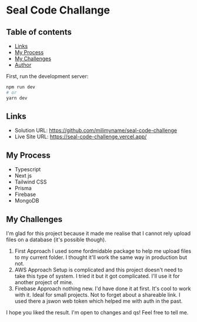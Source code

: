 # Seal Code Challange

## Table of contents
- [Links](#links)
- [My Process](#my-process)
- [My Challenges](#my-challenge)
- [Author](#author)


First, run the development server:

```bash
npm run dev
# or
yarn dev
```

## Links

- Solution URL: https://github.com/milimyname/seal-code-challenge
- Live Site URL: https://seal-code-challenge.vercel.app/

## My Process

- Typescript
- Next js
- Tailwind CSS
- Prisma
- Firebase
- MongoDB

## My Challenges

I'm glad for this project because it made me realise that I cannot rely upload files on a database (it's possible though).
1. First Approach
I used some fordmidable package to help me upload files to my current folder. I thought it'll work the same way in production but not.
2. AWS Approach
Setup is complicated and this project doesn't need to take this type of system. I tried it but it got complicated. I'll use it for another project of mine.
3. Firebase Approach
nothing new. I'd have done it at first. It's cool to work with it. Ideal for small projects. Not to forget about a shareable link. I used there a jswon web token which helped me with auth in the past. 

I hope you liked the result. I'm open to changes and qs! Feel free to tell me.
